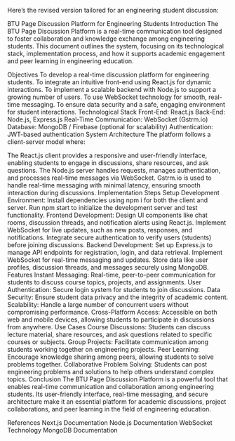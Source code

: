 
Here’s the revised version tailored for an engineering student discussion:

BTU Page Discussion Platform for Engineering Students
Introduction
The BTU Page Discussion Platform is a real-time communication tool designed to foster collaboration and knowledge exchange among engineering students. This document outlines the system, focusing on its technological stack, implementation process, and how it supports academic engagement and peer learning in engineering education.

Objectives
To develop a real-time discussion platform for engineering students.
To integrate an intuitive front-end using React.js for dynamic interactions.
To implement a scalable backend with Node.js to support a growing number of users.
To use WebSocket technology for smooth, real-time messaging.
To ensure data security and a safe, engaging environment for student interactions.
Technological Stack
Front-End: React.js
Back-End: Node.js, Express.js
Real-Time Communication: WebSocket (Gstrm.io)
Database: MongoDB / Firebase (optional for scalability)
Authentication: JWT-based authentication
System Architecture
The platform follows a client-server model where:

The React.js client provides a responsive and user-friendly interface, enabling students to engage in discussions, share resources, and ask questions.
The Node.js server handles requests, manages authentication, and processes real-time messages via WebSocket.
Gstrm.io is used to handle real-time messaging with minimal latency, ensuring smooth interaction during discussions.
Implementation Steps
Setup Development Environment:
Install dependencies using npm i for both the client and server.
Run npm start to initialize the development server and test functionality.
Frontend Development:
Design UI components like chat rooms, discussion threads, and notification alerts using React.js.
Implement WebSocket for live updates, such as new posts, responses, and notifications.
Integrate secure authentication to verify users (students) before joining discussions.
Backend Development:
Set up Express.js to manage API endpoints for registration, login, and data retrieval.
Implement WebSocket for real-time messaging and updates.
Store data like user profiles, discussion threads, and messages securely using MongoDB.
Features
Instant Messaging: Real-time, peer-to-peer communication for students to discuss course topics, projects, and assignments.
User Authentication: Secure login system for students to join discussions.
Data Security: Ensure student data privacy and the integrity of academic content.
Scalability: Handle a large number of concurrent users without compromising performance.
Cross-Platform Access: Accessible on both web and mobile devices, allowing students to participate in discussions from anywhere.
Use Cases
Course Discussions: Students can discuss lecture material, share resources, and ask questions related to specific courses or subjects.
Group Projects: Facilitate communication among students working together on engineering projects.
Peer Learning: Encourage knowledge sharing among peers, allowing students to solve problems together.
Collaborative Problem Solving: Students can post engineering problems and solutions to help others understand complex topics.
Conclusion
The BTU Page Discussion Platform is a powerful tool that enables real-time communication and collaboration among engineering students. Its user-friendly interface, real-time messaging, and secure architecture make it an essential platform for academic discussions, project collaborations, and peer learning in the field of engineering education.

References
Next.js Documentation
Node.js Documentation
WebSocket Technology
MongoDB Documentation
